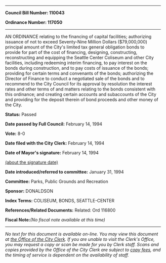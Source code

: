 

********

**Council Bill Number: 110043**
   
**Ordinance Number: 117050**
********

 AN ORDINANCE relating to the financing of capital facilities; authorizing issuance of not to exceed Seventy-Nine Million Dollars ($79,000,000) principal amount of the City's limited tax general obligation bonds to provide for part of the cost of financing, designing, constructing, reconstructing and equipping the Seattle Center Coliseum and other City facilities, including redeeming interim financing, to pay interest on the bonds during construction, and to pay costs of issuance of the bonds; providing for certain terms and convenants of the bonds; authorizing the Director of Finance to conduct a negotiated sale of the bonds and to recommend to the City Council for its approval by resolution the interest rates and other terms of and matters relating to the bonds consistent with this ordinance; and creating certain accounts and subaccounts of the City and providing for the deposit therein of bond proceeds and other money of the City.

**Status:** Passed
   
**Date passed by Full Council:** February 14, 1994
   
**Vote:** 8-0
   
**Date filed with the City Clerk:** February 14, 1994
   
**Date of Mayor's signature:** February 14, 1994
   
[(about the signature date)](/~public/approvaldate.htm)
   
   
   
**Date introduced/referred to committee:** January 31, 1994
   
**Committee:** Parks, Public Grounds and Recreation
   
**Sponsor:** DONALDSON
   
   
**Index Terms:** COLISEUM, BONDS, SEATTLE-CENTER

**References/Related Documents:** Related: Ord 116800

**Fiscal Note:**_(No fiscal note available at this time)_
********

_No text for this document is available on-line. You may view this document at [the Office of the City Clerk](http://www.seattle.gov/leg/clerk/contactUs.htm). If you are unable to visit the Clerk's Office, you may request a copy or scan be made for you by Clerk staff. Scans and copies provided by the Office of the City Clerk are subject to [copy fees](http://clerk.seattle.gov/~public/clerkfees.htm), and the timing of service is dependent on the availability of staff._

